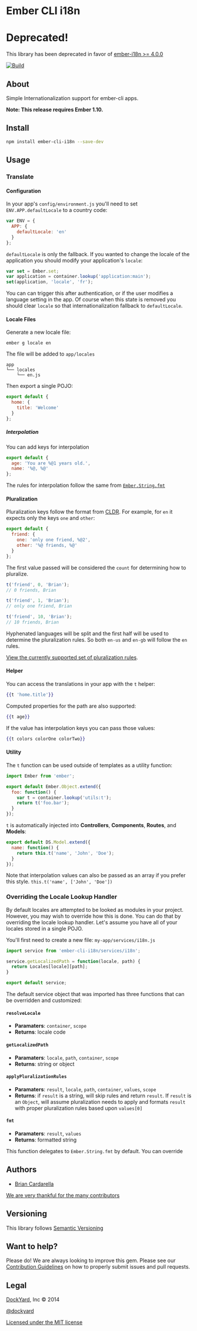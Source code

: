 # Ember CLI i18n

# Deprecated!

This library has been deprecated in favor of [ember-i18n >= 4.0.0](https://github.com/jamesarosen/ember-i18n)

[![Build](https://travis-ci.org/dockyard/ember-cli-i18n.svg?branch=master)](https://travis-ci.org/dockyard/ember-cli-i18n)

## About ##

Simple Internationalization support for ember-cli apps.

**Note: This release requires Ember 1.10.**

## Install ##

```bash
npm install ember-cli-i18n --save-dev
```

## Usage ##

### Translate

#### Configuration

In your app's `config/environment.js` you'll need to set
`ENV.APP.defaultLocale` to a country code:

```javascript
var ENV = {
  APP: {
    defaultLocale: 'en'
  }
};
```

`defaultLocale` is only the fallback. If you wanted to change the locale
of the application you should modify your application's `locale`:

```js
var set = Ember.set;
var application = container.lookup('application:main');
set(application, 'locale', 'fr');
```

You can can trigger this after authentication, or if the user modifies a
language setting in the app. Of course when this state is removed you
should clear `locale` so that internationalization fallback to
`defaultLocale`.

#### Locale Files

Generate a new locale file:

```
ember g locale en
```

The file will be added to `app/locales`

```
app
└── locales
    └── en.js
```

Then export a single POJO:

```javascript
export default {
  home: {
    title: 'Welcome'
  }
};
```

##### Interpolation

You can add keys for interpolation

```javascript
export default {
  age: 'You are %@1 years old.',
  name: '%@, %@'
};
```

The rules for interpolation follow the same from
[`Ember.String.fmt`](http://emberjs.com/api/classes/Ember.String.html#method_fmt)

#### Pluralization

Pluralization keys follow the format from
[CLDR](http://unicode.org/repos/cldr-tmp/trunk/diff/supplemental/language_plural_rules.html).
For example, for `en` it expects only the keys `one` and `other`:

```javascript
export default {
  friend: {
    one: 'only one friend, %@2',
    other: '%@ friends, %@'
  }
};
```

The first value passed will be considered the `count` for determining
how to pluralize. 

```javascript
t('friend', 0, 'Brian');
// 0 friends, Brian

t('friend', 1, 'Brian');
// only one friend, Brian

t('friend', 10, 'Brian');
// 10 friends, Brian
```

Hyphenated languages will be split and the first half will be used to
determine the pluralization rules. So both `en-us` and `en-gb` will
follow the `en` rules.

[View the currently supported set of pluralization rules](/addon/rules/).

#### Helper

You can access the translations in your app with the `t` helper:

```handlebars
{{t 'home.title'}}
```

Computed properties for the path are also supported:

```handlebars
{{t age}}
```

If the value has interpolation keys you can pass those values:

```handlebars
{{t colors colorOne colorTwo}}
```

#### Utility

The `t` function can be used outside of templates as a utility function:

```javascript
import Ember from 'ember';

export default Ember.Object.extend({
  foo: function() {
    var t = container.lookup('utils:t');
    return t('foo.bar');
  }
});
```

`t` is automatically injected into **Controllers**, **Components**,
**Routes**, and **Models**:

```javascript
export default DS.Model.extend({
  name: function() {
    return this.t('name', 'John', 'Doe');
  }
});
```
Note that interpolation values can also be passed as an array if you prefer this style. `this.t('name', ['John', 'Doe'])` 

### Overriding the Locale Lookup Handler

By default locales are attempted to be looked as modules in your
project. However, you may wish to override how this is done. You can do that by overriding the locale lookup handler. Let's assume you have all of your locales stored in a single POJO.

You'll first need to create a new file: `my-app/services/i18n.js`

```javascript
import service from 'ember-cli-i18n/services/i18n';

service.getLocalizedPath = function(locale, path) {
  return Locales[locale][path];    
}

export default service;
```

The default service object that was imported has three functions that
can be overridden and customized:

#### `resolveLocale`

* **Paramaters**: `container`, `scope`
* **Returns**: locale code

#### `getLocalizedPath`
* **Paramaters**: `locale`, `path`, `container`, `scope`
* **Returns**: string or object

#### `applyPluralizationRules`
* **Paramaters**: `result`, `locale`, `path`, `container`, `values`,
  `scope`
* **Returns**: if `result` is a string, will skip rules and return
  `result`. If `result` is an `Object`, will assume pluralization needs
to apply and formats `result` with proper pluralization rules based upon
`values[0]`

#### `fmt`
* **Paramaters**: `result`, `values`
* **Returns**: formatted string

This function delegates to `Ember.String.fmt` by default. You can override

## Authors ##

* [Brian Cardarella](http://twitter.com/bcardarella)

[We are very thankful for the many contributors](https://github.com/dockyard/ember-cli-i18n/graphs/contributors)

## Versioning ##

This library follows [Semantic Versioning](http://semver.org)

## Want to help? ##

Please do! We are always looking to improve this gem. Please see our
[Contribution Guidelines](https://github.com/dockyard/ember-cli-i18n/blob/master/CONTRIBUTING.md)
on how to properly submit issues and pull requests.

## Legal ##

[DockYard](http://dockyard.com/ember-consulting), Inc &copy; 2014

[@dockyard](http://twitter.com/dockyard)

[Licensed under the MIT license](http://www.opensource.org/licenses/mit-license.php)

